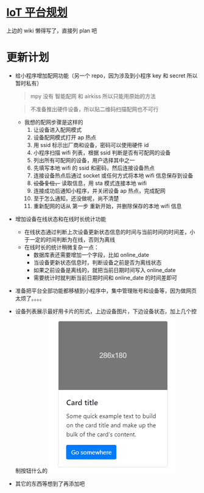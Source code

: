 # [IoT 平台规划](https://github.com/Walkline80/IoT-Platform-Web/wiki)

上边的 wiki 懒得写了，直接列 plan 吧

# 更新计划

* 给小程序增加配网功能（另一个 repo，因为涉及到小程序 key 和 secret 所以暂时私有）
	> mpy 没有 智能配网 和 airkiss 所以只能用原始的方法

	> 不准备推出硬件设备，所以贴二维码扫描配网也不可行
	
	* 我想的配网步骤是这样的
		1. 让设备进入配网模式
		2. 设备配网模式打开 ap 热点
		3. 用 ssid 标示出厂商和设备，密码可以使用硬件 id
		4. 小程序扫描 wifi 列表，根据 ssid 判断是否有可配网的设备
		5. 列出所有可配网的设备，用户选择其中之一
		6. 先填写本地 wifi 的 ssid 和密码，然后连接设备热点
		7. 连接设备热点后通过 socket 或任何方式将本地 wifi 信息保存到设备
		8. ~~设备复位，~~ 读取信息，用 sta 模式连接本地 wifi
		9. 连接成功后通知小程序，并关闭设备 ap 热点，完成配网
		10. 至于怎么通知，还没做呢，尚不清楚
		11. 重新配网的话从 第一步 重新开始，并删除保存的本地 wifi 信息

* 增加设备在线状态和在线时长统计功能
	* 在线状态通过判断上次设备更新状态信息的时间与当前时间的时间差，小于一定的时间判断为在线，否则为离线
	* 在线时长的统计稍微复杂一点：
		* 数据库表还需要增加一个字段，比如 online_date
		* 当设备更新状态信息时，判断设备之前是否为离线状态
		* 如果之前设备是离线的，就把当前日期时间写入 online_date
		* 需要统计时就判断当前日期时间和 online_date 的时间差即可

* 准备把平台全部功能都移植到小程序中，集中管理账号和设备等，因为做网页太烦了。。。。

* 设备列表展示最好用卡片的形式，上边设备图片，下边设备状态，加上几个控制按钮什么的
![card](images/card.png)

* 其它的东西等想到了再添加吧

